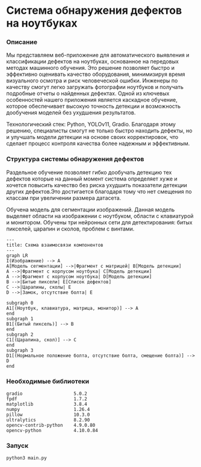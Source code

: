 # Система обнаружения дефектов на ноутбуках
### Описание
Мы представляем веб-приложение для автоматического выявления и классификации дефектов на ноутбуках, основанное на передовых методах машинного обучения. Это решение позволяет быстро и эффективно оценивать качество оборудования, минимизируя время визуального осмотра и риск человеческой ошибки. Инженеры по качеству смогут легко загружать фотографии ноутбуков и получать подробные отчеты о найденных дефектах. Одной из ключевых особенностей нашего приложения является каскадное обучение, которое обеспечивает высокую точность детекции и возможность дообучения моделей без ухудшения результатов. 

Технологический стек: Python, YOLOv11, Gradio. Благодаря этому решению, специалисты смогут не только быстро находить дефекты, но и улучшать модели детекции на основе своих корректировок, что сделает процесс контроля качества более надежным и эффективным.

### Структура системы обнаружения дефектов 
Раздельное обучение позволяет гибко дообучать детекцию тех дефектов которые на данный момент система определяет хуже и хочется повысить качество без риска ухудшить показатели детекции других дефектов.Это достигается благодаря тому что нет смещения по классам при увеличении размера датасета.

Обучена модель для сегментации изображений. Данная модель выделяет области на изображении с ноутбуком, области с клавиатурой и монитором. Обучены три нейронных сети для детектирования: битых пикселей, царапин и сколов, проблем с винтами.

[comment]: <> (https://mermaid.js.org/syntax/flowchart.html)
```mermaid
---
title: Схема взаимосвязи компонентов
---
graph LR
I(Изображение) --> A
A[Модель сегментации] -->|Фрагмент с матрицей| B[Модель детекции]
A -->|Фрагмент с корпусом ноутбука| C[Модель детекции]
A -->|Фрагмент с корпусом ноутбука| D[Модель детекции]
B -->|Битые пиксели| E[Список дефектов]
C -->|Царапины, сколы| E
D -->|Замок, отсутствие болта| E

subgraph 0
A1[(Ноутбук, клавиатура, матрица, монитор)] --> A
end
subgraph 1
B1[(Битый пиксель)] --> B
end
subgraph 2
C1[(Царапина, скол)] --> C
end
subgraph 3
D1[(Нормальное положение болта, отсутствие болта, смещение болта)] --> D
end
```

### Необходимые библиотеки
```
gradio                   5.0.2
fpdf                     1.7.2
matplotlib               3.8.4
numpy                    1.26.4
pillow                   10.3.0
ultralytics              8.2.90
opencv-contrib-python    4.9.0.80
opencv-python            4.10.0.84

```

### Запуск 
```
python3 main.py
```
